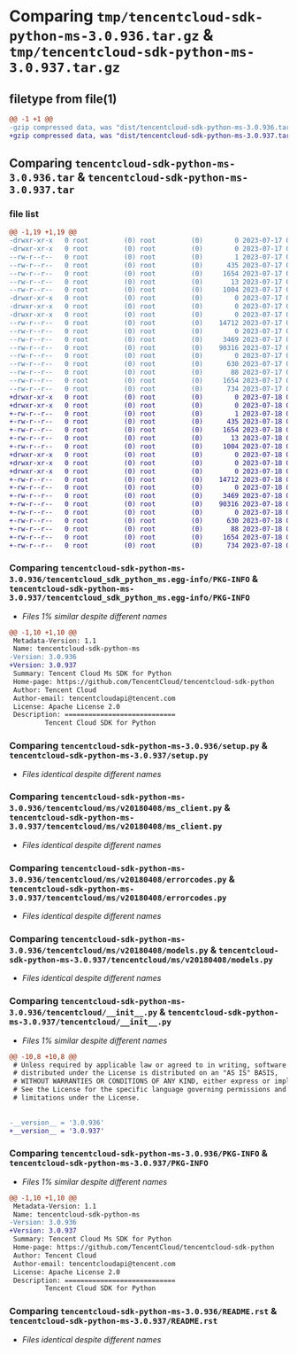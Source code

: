 # Comparing `tmp/tencentcloud-sdk-python-ms-3.0.936.tar.gz` & `tmp/tencentcloud-sdk-python-ms-3.0.937.tar.gz`

## filetype from file(1)

```diff
@@ -1 +1 @@
-gzip compressed data, was "dist/tencentcloud-sdk-python-ms-3.0.936.tar", last modified: Mon Jul 17 00:31:38 2023, max compression
+gzip compressed data, was "dist/tencentcloud-sdk-python-ms-3.0.937.tar", last modified: Tue Jul 18 00:27:53 2023, max compression
```

## Comparing `tencentcloud-sdk-python-ms-3.0.936.tar` & `tencentcloud-sdk-python-ms-3.0.937.tar`

### file list

```diff
@@ -1,19 +1,19 @@
-drwxr-xr-x   0 root         (0) root         (0)        0 2023-07-17 00:31:38.000000 tencentcloud-sdk-python-ms-3.0.936/
-drwxr-xr-x   0 root         (0) root         (0)        0 2023-07-17 00:31:38.000000 tencentcloud-sdk-python-ms-3.0.936/tencentcloud_sdk_python_ms.egg-info/
--rw-r--r--   0 root         (0) root         (0)        1 2023-07-17 00:31:38.000000 tencentcloud-sdk-python-ms-3.0.936/tencentcloud_sdk_python_ms.egg-info/dependency_links.txt
--rw-r--r--   0 root         (0) root         (0)      435 2023-07-17 00:31:38.000000 tencentcloud-sdk-python-ms-3.0.936/tencentcloud_sdk_python_ms.egg-info/SOURCES.txt
--rw-r--r--   0 root         (0) root         (0)     1654 2023-07-17 00:31:38.000000 tencentcloud-sdk-python-ms-3.0.936/tencentcloud_sdk_python_ms.egg-info/PKG-INFO
--rw-r--r--   0 root         (0) root         (0)       13 2023-07-17 00:31:38.000000 tencentcloud-sdk-python-ms-3.0.936/tencentcloud_sdk_python_ms.egg-info/top_level.txt
--rw-r--r--   0 root         (0) root         (0)     1004 2023-07-17 00:31:38.000000 tencentcloud-sdk-python-ms-3.0.936/setup.py
-drwxr-xr-x   0 root         (0) root         (0)        0 2023-07-17 00:31:38.000000 tencentcloud-sdk-python-ms-3.0.936/tencentcloud/
-drwxr-xr-x   0 root         (0) root         (0)        0 2023-07-17 00:31:38.000000 tencentcloud-sdk-python-ms-3.0.936/tencentcloud/ms/
-drwxr-xr-x   0 root         (0) root         (0)        0 2023-07-17 00:31:38.000000 tencentcloud-sdk-python-ms-3.0.936/tencentcloud/ms/v20180408/
--rw-r--r--   0 root         (0) root         (0)    14712 2023-07-17 00:31:38.000000 tencentcloud-sdk-python-ms-3.0.936/tencentcloud/ms/v20180408/ms_client.py
--rw-r--r--   0 root         (0) root         (0)        0 2023-07-17 00:31:38.000000 tencentcloud-sdk-python-ms-3.0.936/tencentcloud/ms/v20180408/__init__.py
--rw-r--r--   0 root         (0) root         (0)     3469 2023-07-17 00:31:38.000000 tencentcloud-sdk-python-ms-3.0.936/tencentcloud/ms/v20180408/errorcodes.py
--rw-r--r--   0 root         (0) root         (0)    90316 2023-07-17 00:31:38.000000 tencentcloud-sdk-python-ms-3.0.936/tencentcloud/ms/v20180408/models.py
--rw-r--r--   0 root         (0) root         (0)        0 2023-07-17 00:31:38.000000 tencentcloud-sdk-python-ms-3.0.936/tencentcloud/ms/__init__.py
--rw-r--r--   0 root         (0) root         (0)      630 2023-07-17 00:31:38.000000 tencentcloud-sdk-python-ms-3.0.936/tencentcloud/__init__.py
--rw-r--r--   0 root         (0) root         (0)       88 2023-07-17 00:31:38.000000 tencentcloud-sdk-python-ms-3.0.936/setup.cfg
--rw-r--r--   0 root         (0) root         (0)     1654 2023-07-17 00:31:38.000000 tencentcloud-sdk-python-ms-3.0.936/PKG-INFO
--rw-r--r--   0 root         (0) root         (0)      734 2023-07-17 00:31:38.000000 tencentcloud-sdk-python-ms-3.0.936/README.rst
+drwxr-xr-x   0 root         (0) root         (0)        0 2023-07-18 00:27:53.000000 tencentcloud-sdk-python-ms-3.0.937/
+drwxr-xr-x   0 root         (0) root         (0)        0 2023-07-18 00:27:53.000000 tencentcloud-sdk-python-ms-3.0.937/tencentcloud_sdk_python_ms.egg-info/
+-rw-r--r--   0 root         (0) root         (0)        1 2023-07-18 00:27:53.000000 tencentcloud-sdk-python-ms-3.0.937/tencentcloud_sdk_python_ms.egg-info/dependency_links.txt
+-rw-r--r--   0 root         (0) root         (0)      435 2023-07-18 00:27:53.000000 tencentcloud-sdk-python-ms-3.0.937/tencentcloud_sdk_python_ms.egg-info/SOURCES.txt
+-rw-r--r--   0 root         (0) root         (0)     1654 2023-07-18 00:27:53.000000 tencentcloud-sdk-python-ms-3.0.937/tencentcloud_sdk_python_ms.egg-info/PKG-INFO
+-rw-r--r--   0 root         (0) root         (0)       13 2023-07-18 00:27:53.000000 tencentcloud-sdk-python-ms-3.0.937/tencentcloud_sdk_python_ms.egg-info/top_level.txt
+-rw-r--r--   0 root         (0) root         (0)     1004 2023-07-18 00:27:53.000000 tencentcloud-sdk-python-ms-3.0.937/setup.py
+drwxr-xr-x   0 root         (0) root         (0)        0 2023-07-18 00:27:53.000000 tencentcloud-sdk-python-ms-3.0.937/tencentcloud/
+drwxr-xr-x   0 root         (0) root         (0)        0 2023-07-18 00:27:53.000000 tencentcloud-sdk-python-ms-3.0.937/tencentcloud/ms/
+drwxr-xr-x   0 root         (0) root         (0)        0 2023-07-18 00:27:53.000000 tencentcloud-sdk-python-ms-3.0.937/tencentcloud/ms/v20180408/
+-rw-r--r--   0 root         (0) root         (0)    14712 2023-07-18 00:27:53.000000 tencentcloud-sdk-python-ms-3.0.937/tencentcloud/ms/v20180408/ms_client.py
+-rw-r--r--   0 root         (0) root         (0)        0 2023-07-18 00:27:53.000000 tencentcloud-sdk-python-ms-3.0.937/tencentcloud/ms/v20180408/__init__.py
+-rw-r--r--   0 root         (0) root         (0)     3469 2023-07-18 00:27:53.000000 tencentcloud-sdk-python-ms-3.0.937/tencentcloud/ms/v20180408/errorcodes.py
+-rw-r--r--   0 root         (0) root         (0)    90316 2023-07-18 00:27:53.000000 tencentcloud-sdk-python-ms-3.0.937/tencentcloud/ms/v20180408/models.py
+-rw-r--r--   0 root         (0) root         (0)        0 2023-07-18 00:27:53.000000 tencentcloud-sdk-python-ms-3.0.937/tencentcloud/ms/__init__.py
+-rw-r--r--   0 root         (0) root         (0)      630 2023-07-18 00:27:53.000000 tencentcloud-sdk-python-ms-3.0.937/tencentcloud/__init__.py
+-rw-r--r--   0 root         (0) root         (0)       88 2023-07-18 00:27:53.000000 tencentcloud-sdk-python-ms-3.0.937/setup.cfg
+-rw-r--r--   0 root         (0) root         (0)     1654 2023-07-18 00:27:53.000000 tencentcloud-sdk-python-ms-3.0.937/PKG-INFO
+-rw-r--r--   0 root         (0) root         (0)      734 2023-07-18 00:27:53.000000 tencentcloud-sdk-python-ms-3.0.937/README.rst
```

### Comparing `tencentcloud-sdk-python-ms-3.0.936/tencentcloud_sdk_python_ms.egg-info/PKG-INFO` & `tencentcloud-sdk-python-ms-3.0.937/tencentcloud_sdk_python_ms.egg-info/PKG-INFO`

 * *Files 1% similar despite different names*

```diff
@@ -1,10 +1,10 @@
 Metadata-Version: 1.1
 Name: tencentcloud-sdk-python-ms
-Version: 3.0.936
+Version: 3.0.937
 Summary: Tencent Cloud Ms SDK for Python
 Home-page: https://github.com/TencentCloud/tencentcloud-sdk-python
 Author: Tencent Cloud
 Author-email: tencentcloudapi@tencent.com
 License: Apache License 2.0
 Description: ============================
         Tencent Cloud SDK for Python
```

### Comparing `tencentcloud-sdk-python-ms-3.0.936/setup.py` & `tencentcloud-sdk-python-ms-3.0.937/setup.py`

 * *Files identical despite different names*

### Comparing `tencentcloud-sdk-python-ms-3.0.936/tencentcloud/ms/v20180408/ms_client.py` & `tencentcloud-sdk-python-ms-3.0.937/tencentcloud/ms/v20180408/ms_client.py`

 * *Files identical despite different names*

### Comparing `tencentcloud-sdk-python-ms-3.0.936/tencentcloud/ms/v20180408/errorcodes.py` & `tencentcloud-sdk-python-ms-3.0.937/tencentcloud/ms/v20180408/errorcodes.py`

 * *Files identical despite different names*

### Comparing `tencentcloud-sdk-python-ms-3.0.936/tencentcloud/ms/v20180408/models.py` & `tencentcloud-sdk-python-ms-3.0.937/tencentcloud/ms/v20180408/models.py`

 * *Files identical despite different names*

### Comparing `tencentcloud-sdk-python-ms-3.0.936/tencentcloud/__init__.py` & `tencentcloud-sdk-python-ms-3.0.937/tencentcloud/__init__.py`

 * *Files 1% similar despite different names*

```diff
@@ -10,8 +10,8 @@
 # Unless required by applicable law or agreed to in writing, software
 # distributed under the License is distributed on an "AS IS" BASIS,
 # WITHOUT WARRANTIES OR CONDITIONS OF ANY KIND, either express or implied.
 # See the License for the specific language governing permissions and
 # limitations under the License.
 
 
-__version__ = '3.0.936'
+__version__ = '3.0.937'
```

### Comparing `tencentcloud-sdk-python-ms-3.0.936/PKG-INFO` & `tencentcloud-sdk-python-ms-3.0.937/PKG-INFO`

 * *Files 1% similar despite different names*

```diff
@@ -1,10 +1,10 @@
 Metadata-Version: 1.1
 Name: tencentcloud-sdk-python-ms
-Version: 3.0.936
+Version: 3.0.937
 Summary: Tencent Cloud Ms SDK for Python
 Home-page: https://github.com/TencentCloud/tencentcloud-sdk-python
 Author: Tencent Cloud
 Author-email: tencentcloudapi@tencent.com
 License: Apache License 2.0
 Description: ============================
         Tencent Cloud SDK for Python
```

### Comparing `tencentcloud-sdk-python-ms-3.0.936/README.rst` & `tencentcloud-sdk-python-ms-3.0.937/README.rst`

 * *Files identical despite different names*

